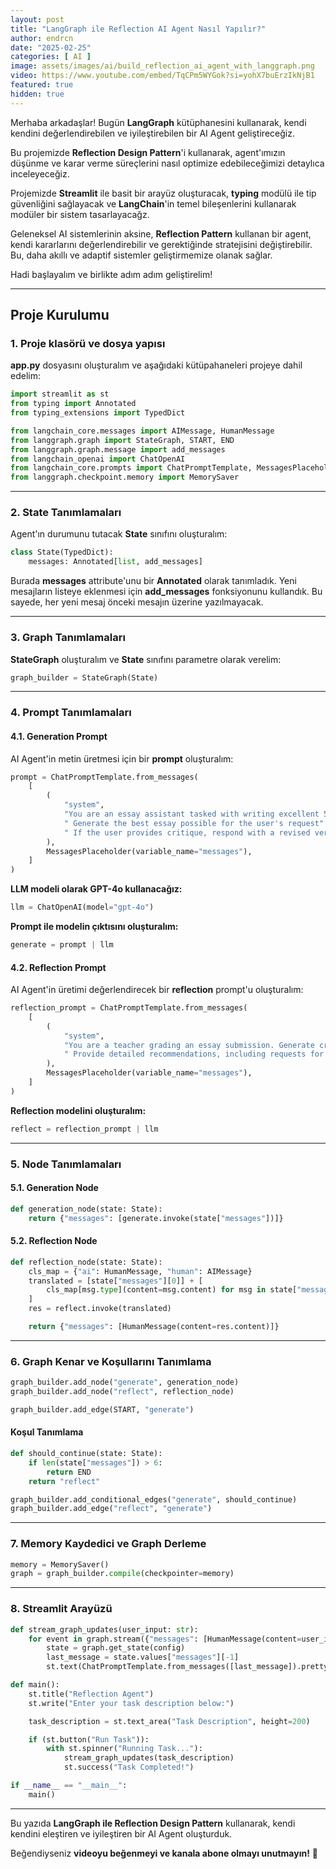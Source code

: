 ```yaml
---
layout: post
title: "LangGraph ile Reflection AI Agent Nasıl Yapılır?"
author: endrcn
date: "2025-02-25"
categories: [ AI ]
image: assets/images/ai/build_reflection_ai_agent_with_langgraph.png
video: https://www.youtube.com/embed/TqCPm5WYGok?si=yohX7buErzIkNjB1
featured: true
hidden: true
---
```


Merhaba arkadaşlar! Bugün **LangGraph** kütüphanesini kullanarak, kendi kendini değerlendirebilen ve iyileştirebilen bir AI Agent geliştireceğiz.

Bu projemizde **Reflection Design Pattern**'i kullanarak, agent'ımızın düşünme ve karar verme süreçlerini nasıl optimize edebileceğimizi detaylıca inceleyeceğiz.

Projemizde **Streamlit** ile basit bir arayüz oluşturacak, **typing** modülü ile tip güvenliğini sağlayacak ve **LangChain**'in temel bileşenlerini kullanarak modüler bir sistem tasarlayacağz.

Geleneksel AI sistemlerinin aksine, **Reflection Pattern** kullanan bir agent, kendi kararlarını değerlendirebilir ve gerektiğinde stratejisini değiştirebilir. Bu, daha akıllı ve adaptif sistemler geliştirmemize olanak sağlar.

Hadi başlayalım ve birlikte adım adım geliştirelim!

---

## Proje Kurulumu

### 1. Proje klasörü ve dosya yapısı

**app.py** dosyasını oluşturalım ve aşağıdaki kütüpahaneleri projeye dahil edelim:

```python
import streamlit as st
from typing import Annotated
from typing_extensions import TypedDict

from langchain_core.messages import AIMessage, HumanMessage
from langgraph.graph import StateGraph, START, END
from langgraph.graph.message import add_messages
from langchain_openai import ChatOpenAI
from langchain_core.prompts import ChatPromptTemplate, MessagesPlaceholder
from langgraph.checkpoint.memory import MemorySaver
```

---

### 2. State Tanımlamaları

Agent'ın durumunu tutacak **State** sınıfını oluşturalım:

```python
class State(TypedDict):
    messages: Annotated[list, add_messages]
```

Burada **messages** attribute'unu bir **Annotated** olarak tanımladık. Yeni mesajların listeye eklenmesi için **add_messages** fonksiyonunu kullandık. Bu sayede, her yeni mesaj önceki mesajın üzerine yazılmayacak.

---

### 3. Graph Tanımlamaları

**StateGraph** oluşturalım ve **State** sınıfını parametre olarak verelim:

```python
graph_builder = StateGraph(State)
```

---

### 4. Prompt Tanımlamaları

#### **4.1. Generation Prompt**

AI Agent'in metin üretmesi için bir **prompt** oluşturalım:

```python
prompt = ChatPromptTemplate.from_messages(
    [
        (
            "system",
            "You are an essay assistant tasked with writing excellent 5-paragraph essays."
            " Generate the best essay possible for the user's request"
            " If the user provides critique, respond with a revised version of your previous attempts."
        ),
        MessagesPlaceholder(variable_name="messages"),
    ]
)
```

**LLM modeli olarak GPT-4o kullanacağız:**

```python
llm = ChatOpenAI(model="gpt-4o")
```

**Prompt ile modelin çıktısını oluşturalım:**

```python
generate = prompt | llm
```

#### **4.2. Reflection Prompt**

AI Agent'in üretimi değerlendirecek bir **reflection** prompt'u oluşturalım:

```python
reflection_prompt = ChatPromptTemplate.from_messages(
    [
        (
            "system",
            "You are a teacher grading an essay submission. Generate critique and recommendations for the user's submission."
            " Provide detailed recommendations, including requests for length, depth, style, etc."
        ),
        MessagesPlaceholder(variable_name="messages"),
    ]
)
```

**Reflection modelini oluşturalım:**

```python
reflect = reflection_prompt | llm
```

---

### 5. Node Tanımlamaları

#### **5.1. Generation Node**

```python
def generation_node(state: State):
    return {"messages": [generate.invoke(state["messages"])]}
```

#### **5.2. Reflection Node**

```python
def reflection_node(state: State):
    cls_map = {"ai": HumanMessage, "human": AIMessage}
    translated = [state["messages"][0]] + [
        cls_map[msg.type](content=msg.content) for msg in state["messages"][1:]
    ]
    res = reflect.invoke(translated)

    return {"messages": [HumanMessage(content=res.content)]}
```

---

### 6. Graph Kenar ve Koşullarını Tanımlama

```python
graph_builder.add_node("generate", generation_node)
graph_builder.add_node("reflect", reflection_node)

graph_builder.add_edge(START, "generate")
```

#### **Koşul Tanımlama**

```python
def should_continue(state: State):
    if len(state["messages"]) > 6:
        return END
    return "reflect"

graph_builder.add_conditional_edges("generate", should_continue)
graph_builder.add_edge("reflect", "generate")
```

---

### 7. Memory Kaydedici ve Graph Derleme

```python
memory = MemorySaver()
graph = graph_builder.compile(checkpointer=memory)
```

---

### 8. Streamlit Arayüzü

```python
def stream_graph_updates(user_input: str):
    for event in graph.stream({"messages": [HumanMessage(content=user_input)]}, config):
        state = graph.get_state(config)
        last_message = state.values["messages"][-1]
        st.text(ChatPromptTemplate.from_messages([last_message]).pretty_repr())

def main():
    st.title("Reflection Agent")
    st.write("Enter your task description below:")

    task_description = st.text_area("Task Description", height=200)

    if (st.button("Run Task")):
        with st.spinner("Running Task..."):
            stream_graph_updates(task_description)
            st.success("Task Completed!")

if __name__ == "__main__":
    main()
```

---

Bu yazıda **LangGraph ile Reflection Design Pattern** kullanarak, kendi kendini eleştiren ve iyileştiren bir AI Agent oluşturduk.

Beğendiyseniz **videoyu beğenmeyi ve kanala abone olmayı unutmayın!** 🚀


